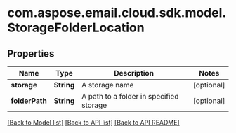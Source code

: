 
# com.aspose.email.cloud.sdk.model.StorageFolderLocation

## Properties
Name | Type | Description | Notes
------------ | ------------- | ------------- | -------------
**storage** | **String** | A storage name              |  [optional]
**folderPath** | **String** | A path to a folder in specified storage              |  [optional]


[[Back to Model list]](README.md#documentation-for-models) [[Back to API list]](README.md#documentation-for-api-endpoints) [[Back to API README]](README.md)

